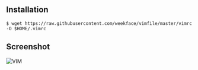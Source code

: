 ## Installation

```
$ wget https://raw.githubusercontent.com/weekface/vimfile/master/vimrc -O $HOME/.vimrc
```

## Screenshot

![VIM](https://raw.githubusercontent.com/weekface/vimfile/master/vim.png)
